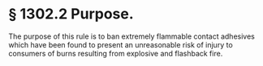 # § 1302.2   Purpose.

The purpose of this rule is to ban extremely flammable contact adhesives which have been found to present an unreasonable risk of injury to consumers of burns resulting from explosive and flashback fire.




